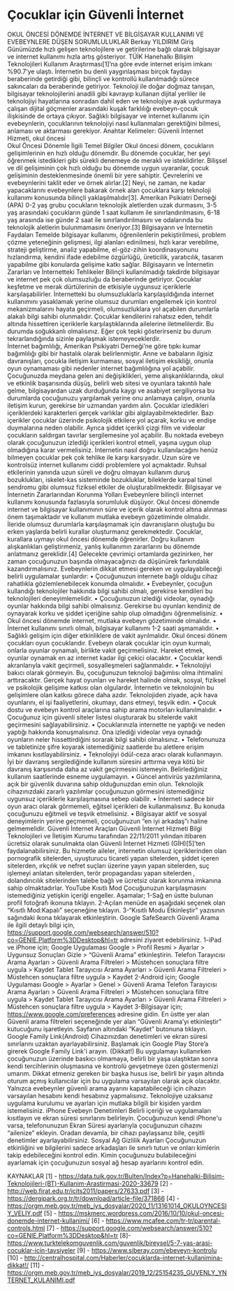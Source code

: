 # Çocuklar için Güvenli İnternet
OKUL ÖNCESİ DÖNEMDE İNTERNET VE BİLGİSAYAR KULLANIMI VE EVEBEYNLERE DÜŞEN SORUMLULUKLAR
Berkay YILDIRIM
Giriş
Günümüzde hızlı gelişen teknolojilere ve getirilerine bağlı olarak bilgisayar ve internet kullanımı hızla artış gösteriyor. TÜİK Hanehalkı Bilişim Teknolojileri Kullanım Araştırması[1]’na göre evde internet erişim imkanı %90.7’ye ulaştı. İnternetin bu denli yaygınlaşması birçok faydayı beraberinde getirdiği gibi, bilinçli ve kontrollü kullanılmadığı sürece sakıncaları da beraberinde getiriyor. Teknoloji ile doğar doğmaz tanışan, bilgisayar teknolojilerini anadili gibi kavrayıp kullanan dijital yerliler ile teknolojiyi hayatlarına sonradan dahil eden ve teknolojiye ayak uydurmaya çalışan dijital göçmenler arasındaki kuşak farklılığı evebeyn-çocuk ilişkisinde de ortaya çıkıyor. Sağlıklı bilgisayar ve internet kullanımı için evebeynlerin, çocuklarının teknolojiyi nasıl kullanmaları gerektiğini bilmesi, anlaması ve aktarması gerekiyor. 
	Anahtar Kelimeler: Güvenli İnternet Hizmeti, okul öncesi  
Okul Öncesi Dönemle İlgili Temel Bilgiler
Okul öncesi dönem, çocukların gelişimlerinin en hızlı olduğu dönemdir. Bu dönemde çocuklar, her şeyi öğrenmek istedikleri gibi sürekli denemeye de meraklı ve isteklidirler. Bilişsel ve dil gelişiminin çok hızlı olduğu bu dönemde uygun uyaranlar, çocuk gelişiminin desteklenmesinde önemli bir yere sahiptir. Çevrelerini ve evebeynlerini taklit eder ve örnek alırlar.[2] Neyi, ne zaman, ne kadar yapacaklarını evebeynlere bakarak örnek alan çocuklara karşı teknoloji kullanımı konusunda bilinçli yaklaşılmalıdır[3]. Amerikan Psikiatri Derneği (APA) 0-2 yaş grubu çocukların teknolojik aletlerden uzak durmasını, 3-5 yaş arasındaki çocukların günde 1 saat kullanım ile sınırlandırılmasını, 6-18 yaş arasında ise günde 2 saat ile sınırlandırılmasını ve odalarında bu teknolojik aletlerin bulunmamasını öneriyor.[3]
Bilgisayarın ve İnternetin Faydaları
Temelde bilgisayar kullanımı, öğrenilenlerin pekiştirilmesi, problem çözme yeteneğinin gelişmesi, ilgi alanları edinilmesi, hızlı karar verebilme, strateji geliştirme, analiz yapabilme, el-göz-zihin koordinasyonunu hızlandırma, kendini ifade edebilme özgürlüğü, üreticilik, yaratıcılık, tasarım yapabilme gibi konularda gelişime katkı sağlar. 
Bilgisayarın ve İnternetin Zararları ve İnternetteki Tehlikeler
Bilinçli kullanılmadığı takdirde bilgisayar ve internet pek çok olumsuzluğu da beraberinde getiriyor. Çocuklar keşfetme ve merak dürtülerinin de etkisiyle uygunsuz içeriklerle karşılaşabilirler.  İnternetteki bu olumsuzluklarla karşılaşıldığında internet kullanımını yasaklamak yerine olumsuz durumları engellemek için kontrol mekanizmalarını hayata geçirmeli, olumsuzluklara yol açabilen durumlarla alakalı bilgi sahibi olunmalıdır. Çocuklar kendilerini rahatsız eden, tehdit altında hissettiren içeriklerle karşılaştıklarında ailelerine iletmelilerdir. Bu durumda soğukkanlı olmalısınız. Eğer çok tepki gösterirseniz bu durum tekrarlandığında sizinle paylaşmak istemeyeceklerdir.  
İnternet bağımlılığı, Amerikan Psikiyatri Derneği’ne göre tıpkı kumar bağımlılığı gibi bir hastalık olarak belirlenmiştir. Anne ve babaların ilgisiz davranışları, çocukla iletişim kurmaması, sosyal iletişim eksikliği, onunla oyun oynamaması gibi nedenler internet bağımlılığına yol açabilir. Çocuğunuzda meydana gelen ani değişiklikleri, yeme alışkanlıklarında, okul ve etkinlik başarısında düşüş, belirli web sitesi ve oyunlara takıntılı hale gelme, bilgisayardan uzak durduğunda kaygı ve asabiyet sergiliyorsa bu durumlarda çocuğunuzu yargılamak yerine onu anlamaya çalışın, onunla iletişim kurun, gerekirse bir uzmandan yardım alın. 
Çocuklar izledikleri içeriklerdeki karakterleri gerçek varlıklar gibi algılayabilmektedirler.  Bazı içerikler çocuklar üzerinde psikolojik etkilere yol açarak, korku ve endişe duymalarına neden olabilir. Ayrıca şiddet içerikli çizgi film ve videolar çocukların saldırgan tavırlar sergilemesine yol açabilir. Bu noktada evebeyn olarak çocuğunuzun izlediği içerikleri kontrol etmeli, yaşına uygun olup olmadığına karar vermelisiniz.
İnternetin nasıl doğru kullanılacağını henüz bilmeyen çocuklar pek çok tehlike ile karşı karşıyadır. Uzun süre ve kontrolsüz internet kullanımı ciddi problemlere yol açmaktadır.
Ruhsal etkilerinin yanında uzun süreli ve doğru olmayan kullanım duruş bozuklukları, iskelet-kas sisteminde bozukluklar, bileklerde karpal tünel sendromu gibi olumsuz fiziksel etkiler de oluşturabilmektedir.
Bilgisayar ve İnternetin Zararlarından Korunma Yolları
Evebeynlere bilinçli internet kullanımı konusunda fazlasıyla sorumluluk düşüyor. Okul öncesi dönemde internet ve bilgisayar kullanımının süre ve içerik olarak kontrol altına alınması önem taşımaktadır ve kullanım mutlaka evebeyn gözetiminde olmalıdır. 
İleride olumsuz durumlarla karşılaşmamak için davranışların oluştuğu bu erken yaşlarda belirli kurallar oluşturmanız gerekmektedir. Çocuklar, kurallara uymayı okul öncesi dönemde öğrenirler. Doğru kullanım alışkanlıkları geliştirmeniz, yanlış kullanımın zararlarını bu dönemde anlatmanız gereklidir.[4] Gelecekte çevrimiçi ortamlarda gezinirken, her zaman çocuğunuzun başında olmayacağınızı da düşünürek farkındalık kazandırmalısınız. Evebeynlerin dikkat etmesi gereken ve uygulayabileceği belirli uygulamalar şunlardır:
•	Çocuğunuzun internete bağlı olduğu cihaz rahatlıkla gözlemlenebilecek konumda olmalıdır. 
•	Evebeynler, çocuğun kullandığı teknolojiler hakkında bilgi sahibi olmalı, gerekirse kendileri bu teknolojileri deneyimlemelidir. 
•	Çocuğunuzun izlediği videolar, oynadığı oyunlar hakkında bilgi sahibi olmalısınız. Gerekirse bu oyunları kendiniz de oynayarak korku ve şiddet içeriğine sahip olup olmadığını öğrenmelisiniz.
•	Okul öncesi dönemde internet, mutlaka evebeyn gözetiminde olmalıdır.
•	İnternet kullanımı sınırlı olmalı, bilgisayar kullanımı 1-2 saati aşmamalıdır.
•	Sağlıklı gelişim için diğer etkinliklere de vakit ayrılmalıdır. Okul öncesi dönem çocukları oyun çocuklarıdır. Evebeyn olarak çocuklar için oyun kurmalı, onlarla oyunlar oynamalı, birlikte vakit geçirmelisiniz. Hareket etmek, oyunlar oynamak en az internet kadar ilgi çekici olacaktır.
•	Çocuklar kendi akranlarıyla vakit geçirmeli, sosyalleşmeleri sağlanmalıdır.
•	Teknolojiyi bakıcı olarak görmeyin. Bu, çocuğunuzun teknoloji bağımlısı olma ihtimalini arttıracaktır. Gerçek hayat oyunları ve hareket halinde olmak, sosyal, fiziksel ve psikolojik gelişime katkısı olan olgulardır. İnternetin ve teknolojinin bu gelişimlere olan katkısı görece daha azdır. Teknolojiden ziyade, açık hava oyunlarını, el işi faaliyetlerini, okumayı, dans etmeyi, teşvik edin. 
•	Çocuk dostu ve evebeyn kontrol araçlarına sahip arama motorları kullanılmalıdır.
•	Çocuğunuz için güvenli siteler listesi oluşturarak bu sitelerde vakit geçirmesini sağlayabilirsiniz.
•	Çocuklarınızla internette ne yaptığı ve neden yaptığı hakkında konuşmalısınız. Ona izlediği videolar veya oynadığı oyunların neler hissettirdiğini sorarak bilgi sahibi olmalısınız.
•	Telefonunuza ve tabletinize şifre koyarak istemediğiniz saatlerde bu aletlere erişim imkanını kısıtlayabilirsiniz.
•	Teknolojiyi ödül-ceza aracı olarak kullanmayın. İyi bir davranış sergilediğinde kullanım süresini arttırma veya kötü bir davranış karşısında daha az vakit geçirmesini istemeyin. Belirlediğiniz kullanım saatlerinde esneme uygulamayın.
•	Güncel antivirüs yazılımlarına, açık bir güvenlik duvarına sahip olduğunuzdan emin olun. Teknolojik cihazınızdaki zararlı yazılımlar çocuğunuzun görmesini istemediğiniz uygunsuz içeriklerle karşılaşmasına sebep olabilir.
•	İnterneti sadece bir oyun aracı olarak görmemeli, eğitsel içerikleri de kullanmalısınız. Bu konuda çocuğunuzu eğitmeli ve teşvik etmelisiniz.
•	Bilgisayar aktif ve sosyal deneyimlerin yerine geçmemeli, çocuğunuzun “en iyi arkadaş”ı haline gelmemelidir.
Güvenli İnternet Araçları
	Güvenli İnternet Hizmeti
	Bilgi Teknolojileri ve İletişim Kurumu tarafından 22/11/2011 yılından itibaren ücretsiz olarak sunulmakta  olan Güvenli İnternet Hizmeti (GİH)[5]’ten faydalanabilirsiniz. Bu hizmetle aileler, internetin olumsuz içeriklerinden olan pornografik sitelerden, uyuşturucu ticareti yapan sitelerden, şiddet içeren sitelerden, ırkçılık ve nefret suçları üzerine yayın yapan sitelerden, suç işlemeyi anlatan sitelerden, terör propagandası yapan sitelerden , dolandırıcılık sitelerinden talebe bağlı ve ücretsiz olarak korunma imkanına sahip olmaktadırlar. 
YouTube Kısıtlı Mod
Çocuğunuzun karşılaşmasını istemediğiniz yetişkin içeriği engeller.
	Aşamalar;
	1-Sağ en üstte bulunan profil fotoğrafı ikonuna tıklayın.
	2-Açılan menüde en aşağıdaki seçenek olan “Kısıtlı Mod:Kapalı” seçeneğine tıklayın. 
	3-“Kısıtlı Modu Etkinleştir” yazısının sağındaki ikona tıklayarak etkinleştirin.
Google SafeSearch
Güvenli Arama ile ilgili detaylı bilgi için, https://support.google.com/websearch/answer/510?co=GENIE.Platform%3DDesktop&hl=tr adresini ziyaret edebilirsiniz.
1-iPad ve iPhone için;
	Google Uygulaması
Google > Profil Resmi > Ayarlar > Uygunsuz Sonuçları Gizle > “Güvenli Arama” etkinleştirin.
	Telefon Tarayıcısı
Arama Ayarları > Güvenli Arama Filtreleri > Müstehcen sonuçlara filtre uygula > Kaydet
	Tablet Tarayıcısı
Arama Ayarları > Güvenli Arama Filtreleri > Müstehcen sonuçlara filtre uygula > Kaydet
2-Android için;
	Google Uygulaması
		Google > Ayarlar > Genel > Güvenli Arama 
	Telefon Tarayıcısı
Arama Ayarları > Güvenli Arama Filtreleri > Müstehcen sonuçlara filtre uygula > Kaydet
	Tablet Tarayıcısı
	Arama Ayarları > Güvenli Arama Filtreleri > Müstehcen sonuçlara filtre uygula > Kaydet
3-Bilgisayar için;
	https://www.google.com/preferences adresine gidin. En üstte yer alan Güvenli arama filtreleri seçeneğinde yer alan “Güvenli Arama’yı etkinleştir” kutucuğunu işaretleyin. Sayfanın altındaki “Kaydet” butonuna tıklayın.
Google Family Link(Android)
Cihazınızdan denetimleri ve ekran süresi sınırlarını uzaktan ayarlayabilirsiniz. Başlamak için Google Play Store’a girerek Google Family Link'i arayın. (Dikkat!) Bu uygulamayı kullanırken çocuğunuzun üzerinde baskıcı olmamaya, belirli bir yaşa ulaştıktan sonra kendi tercihlerinin oluşmasına ve kontrolü gevşetmeye özen göstermenizi umarım.
Dikkat etmeniz gereken bir başka husus ise, belirli bir yaşın altında oturum açmış kullanıcılar için bu uygulama varsayılan olarak açık olacaktır. Yalnızca evebeynler güvenli arama ayarını kapatabileceği için cihazın varsayılan hesabını kendi hesabınız yapmalısınız. Teknolojiye uzaksanız uygulama kurulumu ve ayarları için mutlaka bilgili bir kişiden yardım istemelisiniz.
iPhone Evebeyn Denetimleri
Belirli içeriği ve uygulamaları kısıtlayın ve ekran süresi sınırlarını belirleyin. Çocuğunuzun kendi iPhone'u varsa, telefonunuzun Ekran Süresi ayarlarıyla çocuğunuzun cihazını “ailenize” ekleyin. Oradan devamla, bir cihazı paylaşsanız bile, çeşitli denetimler ayarlayabilirsiniz.
Sosyal Ağ Gizlilik Ayarları
Çocuğunuzun etkinliğini ve bilgilerini sadece arkadaşları ile sınırlı tutun ve onları kimlerin takip edebileceğini kontrol edin. Kimin çocuğunuzu bulabileceğini ayarlamak için çocuğunuzun sosyal ağ hesap ayarlarını kontrol edin.


























KAYNAKLAR
[1] - https://data.tuik.gov.tr/Bulten/Index?p=Hanehalki-Bilisim-Teknolojileri-(BT)-Kullanim-Arastirmasi-2020-33679
[2] - http://web.firat.edu.tr/icits2011/papers/27633.pdf
[3] - https://dergipark.org.tr/tr/download/article-file/371866
[4] - https://orgm.meb.gov.tr/meb_iys_dosyalar/2020_11/13161014_OKULOYNCESIY_VELIY.pdf
[5] - https://mskmerc.wordpress.com/2016/10/10/okul-oncesi-donemde-internet-kullanimi/
[6] - https://www.mcafee.com/tr-tr/parental-controls.html
[7] - https://support.google.com/websearch/answer/510?co=GENIE.Platform%3DDesktop&hl=tr
[8]- https://www.turktelekomguvenlik.com/guvenlik/bireysel/5-7-yas-arasi-cocuklar-icin-tavsiyeler
[9] - https://www.siberay.com/ebeveyn-kontrolu
[10] - http://centralhospital.com/Haberler/cocuklarda-internet-kullanimina-dikkat!/
[11] - https://orgm.meb.gov.tr/meb_iys_dosyalar/2019_12/25154235_GUVENLY_YNTERNET_KULANIMI.pdf


